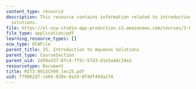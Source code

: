 ```yaml
---
content_type: resource
description: This resource contains information related to introduction to aqueous
  solutions.
file: https://ol-ocw-studio-app-production.s3.amazonaws.com/courses/3-091sc-introduction-to-solid-state-chemistry-fall-2010/f79062d7ce66928e8a240f4df49da174_MIT3_091SCF09_lec25.pdf
file_type: application/pdf
learning_resource_types: []
ocw_type: OCWFile
parent_title: 25. Introduction to Aqueous Solutions
parent_type: CourseSection
parent_uid: 2d99a337-8fc4-7f5c-57d3-d1e5a4dc19a3
resourcetype: Document
title: MIT3_091SCF09_lec25.pdf
uid: f79062d7-ce66-928e-8a24-0f4df49da174
---
```


